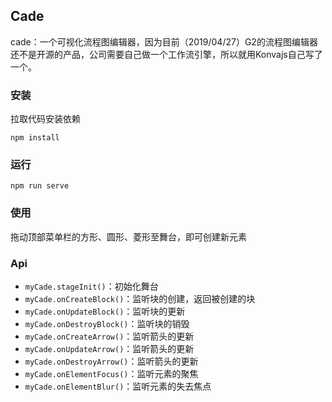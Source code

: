 ## Cade

cade：一个可视化流程图编辑器，因为目前（2019/04/27）G2的流程图编辑器还不是开源的产品，公司需要自己做一个工作流引擎，所以就用Konvajs自己写了一个。



### 安装

拉取代码安装依赖

```
npm install
```



### 运行

```
npm run serve
```



### 使用

拖动顶部菜单栏的方形、圆形、菱形至舞台，即可创建新元素



### Api

- `myCade.stageInit()`：初始化舞台
- `myCade.onCreateBlock()`：监听块的创建，返回被创建的块
- `myCade.onUpdateBlock()`：监听块的更新
- `myCade.onDestroyBlock()`：监听块的销毁
- `myCade.onCreateArrow()`：监听箭头的更新
- `myCade.onUpdateArrow()`：监听箭头的更新
- `myCade.onDestroyArrow()`：监听箭头的更新
- `myCade.onElementFocus()`：监听元素的聚焦
- `myCade.onElementBlur()`：监听元素的失去焦点

